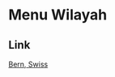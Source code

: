 # Menu Wilayah

## Link

[Bern, Swiss](https://github.com/gigit-pemilu/pemilu-2024-99-luar-negeri/tree/main/pilpres/hitung-suara/sub/99-luar-negeri/sub/18-bern-swiss/sub/01-bern-swiss/sub/0001-bern-swiss)

